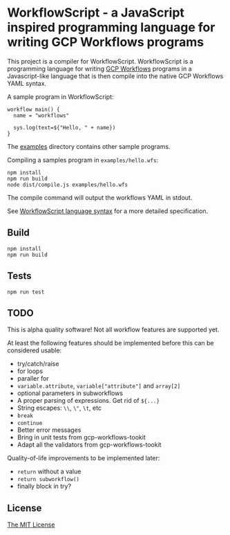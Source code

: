 # WorkflowScript - a JavaScript inspired programming language for writing GCP Workflows programs

This project is a compiler for WorkflowScript. WorkflowScript is a programming
language for writing [GCP Workflows](https://cloud.google.com/workflows/docs/apis)
programs in a Javascript-like language that is then compile into the native GCP
Workflows YAML syntax.

A sample program in WorkflowScript:

```
workflow main() {
  name = "workflows"

  sys.log(text=${"Hello, " + name})
}
```

The [examples](examples) directory contains other sample programs.

Compiling a samples program in `examples/hello.wfs`:

```
npm install
npm run build
node dist/compile.js examples/hello.wfs
```

The compile command will output the workflows YAML in stdout.

See [WorkflowScript language syntax](syntax.md) for a more detailed specification.

## Build

```
npm install
npm run build
```

## Tests

```
npm run test
```

## TODO

This is alpha quality software! Not all workflow features are supported yet.

At least the following features should be implemented before this can be considered usable:
- try/catch/raise
- for loops
- paraller for
- `variable.attribute`, `variable["attribute"]` and `array[2]`
- optional parameters in subworkflows
- A proper parsing of expressions. Get rid of `${...}`
- String escapes: `\\`, `\"`, `\t`, etc
- `break`
- `continue`
- Better error messages
- Bring in unit tests from gcp-workflows-tookit
- Adapt all the validators from gcp-workflows-tookit

Quality-of-life improvements to be implemented later:
- `return` without a value
- `return subworkflow()`
- finally block in try?

## License

[The MIT License](LICENSE)
